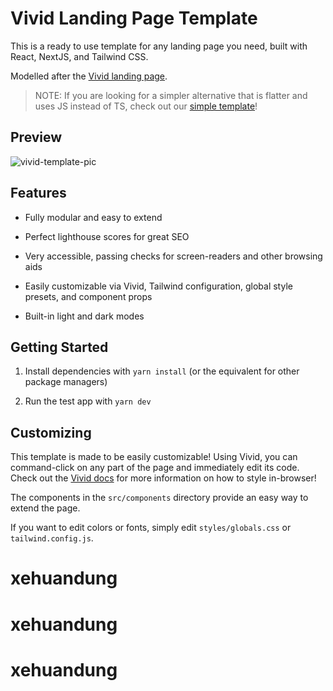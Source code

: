 # Vivid Landing Page Template

This is a ready to use template for any landing page you need, built with React, NextJS, and Tailwind CSS. 

Modelled after the [Vivid landing page](https://vivid.lol).

> NOTE: If you are looking for a simpler alternative that is flatter and uses JS instead of TS, check out our [simple template](https://github.com/vivid-labs/vivid-landing-template-simple)!

## Preview

![vivid-template-pic](https://user-images.githubusercontent.com/62365335/202585708-82c27ea9-85fc-491f-b991-d4005651b0c2.png)


## Features

- Fully modular and easy to extend

- Perfect lighthouse scores for great SEO

- Very accessible, passing checks for screen-readers and other browsing aids

- Easily customizable via Vivid, Tailwind configuration, global style presets, and component props

- Built-in light and dark modes

## Getting Started

1. Install dependencies with `yarn install` (or the equivalent for other package managers)

2. Run the test app with `yarn dev`

## Customizing

This template is made to be easily customizable! Using Vivid, you can command-click on any part of the page and immediately edit its code. Check out the [Vivid docs](https://docs.vivid.lol) for more information on how to style in-browser!

The components in the `src/components` directory provide an easy way to extend the page.

If you want to edit colors or fonts, simply edit `styles/globals.css` or `tailwind.config.js`.
# xehuandung
# xehuandung
# xehuandung
